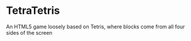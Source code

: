 # TetraTetris

An HTML5 game loosely based on Tetris, where blocks come from all four sides of the screen
